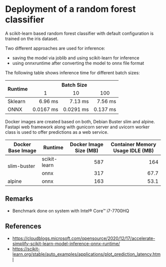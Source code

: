 # Deployment of a random forest classifier

A scikit-learn based random forest classifier with default configuration is trained on the iris dataset.  

Two different approaches are used for inference:

* saving the model via joblib and using scikit-learn for inference
* using onnxruntime after converting the model to onnx file format

The following table shows inference time for different batch sizes:

<table>
    <thead>
        <tr>
            <th rowspan="2">Runtime</th>
            <th colspan="3">Batch Size</th>
        </tr>
        <tr style="text-align: center">
            <td>1</td>
            <td>10</td>
            <td>100</td>
        </tr>
    </thead>
    <tbody>
        <tr>
            <td>Sklearn</td>
            <td style="text-align: right">6.96 ms</td>
            <td style="text-align: right">7.13 ms</td>
            <td style="text-align: right">7.56 ms</td>
        </tr>
        <tr>
            <td>ONNX</td>
            <td style="text-align: right">0.0167 ms</td>
            <td style="text-align: right">0.0291 ms</td>
            <td style="text-align: right">0.137 ms</td>
        </tr>
    </tbody>
</table>

Docker images are created based on both, Debian Buster slim and alpine. 
Fastapi web framework along with gunicorn server and uvicorn worker class is used to offer predictions as a web service.

<table>
    <thead>
        <tr>
            <th>Docker Base Image</th>
            <th>Runtime</th>
            <th>Docker Image Size (MB)</th>
            <th>Container Memory Usage IDLE (MB)</th>
        </tr>
    </thead>
    <tbody>
        <tr>
            <td rowspan=2>slim-buster</td>
            <td>scikit-learn</td>
            <td style="text-align: right">587</td>
            <td style="text-align: right">164</td>
        </tr>
        <tr>
            <td>onnx</td>
            <td style="text-align: right">317</td>
            <td style="text-align: right">67.7</td>
        </tr>
        <tr>
            <td>alpine</td>
            <td>onnx</td>
            <td style="text-align: right">163</td>
            <td style="text-align: right">53.1</td>
        </tr>
    </tbody>
</table>

## Remarks

* Benchmark done on system with Intel® Core™ i7-7700HQ

## References

* https://cloudblogs.microsoft.com/opensource/2020/12/17/accelerate-simplify-scikit-learn-model-inference-onnx-runtime/
* https://scikit-learn.org/stable/auto_examples/applications/plot_prediction_latency.html